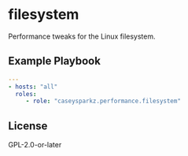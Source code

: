 # filesystem

Performance tweaks for the Linux filesystem.

## Example Playbook

```yaml
---
- hosts: "all"
  roles:
     - role: "caseysparkz.performance.filesystem"
```

## License

GPL-2.0-or-later
